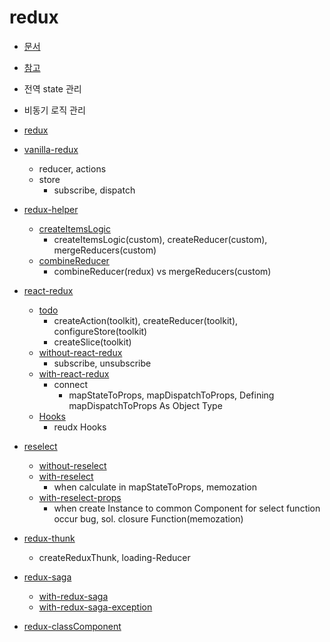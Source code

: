 # redux

- [문서](https://redux.js.org/)
- [참고]()

- 전역 state 관리
- 비동기 로직 관리

- [redux](redux.md)

- [vanilla-redux](vanilla-redux)

  - reducer, actions
  - store
    - subscribe, dispatch

- [redux-helper](redux-helper)

  - [createItemsLogic](redux-helper/createItemsLogic)
    - createItemsLogic(custom), createReducer(custom), mergeReducers(custom)
  - [combineReducer](redux-helper/combineReducer)
    - combineReducer(redux) vs mergeReducers(custom)

- [react-redux](react-redux)

  - [todo](react-redux/todo)
    - createAction(toolkit), createReducer(toolkit), configureStore(toolkit)
    - createSlice(toolkit)
  - [without-react-redux](react-redux/without-react-redux)
    - subscribe, unsubscribe
  - [with-react-redux](react-redux/with-react-redux)
    - connect
      - mapStateToProps, mapDispatchToProps, Defining mapDispatchToProps As Object Type
  - [Hooks](react-redux/Hooks.md)
    - reudx Hooks

- [reselect](reselect)

  - [without-reselect](reselect/without-reselect)
  - [with-reselect](reselect/with-reselect)
    - when calculate in mapStateToProps, memozation
  - [with-reselect-props](reselect/with-reselect-props)
    - when create Instance to common Component for select function occur bug, sol. closure Function(memozation)

- [redux-thunk](redux-thunk)

  - createReduxThunk, loading-Reducer

- [redux-saga](redux-saga)

  - [with-redux-saga](redux-saga/with-redux-saga)
  - [with-redux-saga-exception](redux-saga/with-redux-saga-exception)

- [redux-classComponent](redux-classComponent)